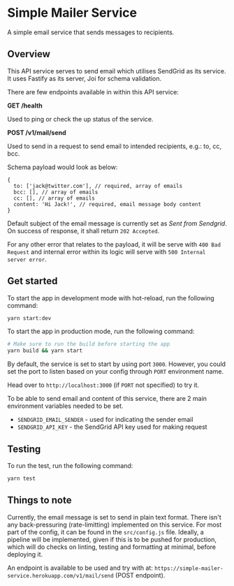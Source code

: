# Simple Mailer Service

A simple email service that sends messages to recipients.

## Overview

This API service serves to send email which utilises SendGrid as its service. It uses Fastify as its server, Joi for schema validation.

There are few endpoints available in within this API service:

**GET /health**

Used to ping or check the up status of the service.

**POST /v1/mail/send**

Used to send in a request to send email to intended recipients, e.g.: to, cc, bcc.

Schema payload would look as below:

```
{
  to: ['jack@twitter.com'], // required, array of emails
  bcc: [], // array of emails
  cc: [], // array of emails
  content: 'Hi Jack!', // required, email message body content
}
```

Default subject of the email message is currently set as *Sent from Sendgrid*. On success of response, it shall return `202 Accepted`.

For any other error that relates to the payload, it will be serve with `400 Bad Request` and internal error within its logic will serve with `500 Internal server error`.

## Get started

To start the app in development mode with hot-reload, run the following command:

```sh
yarn start:dev
```

To start the app in production mode, run the following command:

```sh
# Make sure to run the build before starting the app
yarn build && yarn start
```

By default, the service is set to start by using port `3000`. However, you could set the port to listen based on your config through `PORT` environment name.

Head over to `http://localhost:3000` (if `PORT` not specified) to try it.

To be able to send email and content of this service, there are 2 main environment variables needed to be set.

- `SENDGRID_EMAIL_SENDER` - used for indicating the sender email
- `SENDGRID_API_KEY` - the SendGrid API key used for making request

## Testing

To run the test, run the following command:

```sh
yarn test
```

## Things to note

Currently, the email message is set to send in plain text format. There isn't any back-pressuring (rate-limitting) implemented on this service. For most part of the config, it can be found in the `src/config.js` file. Ideally, a pipeline will be implemented, given if this is to be pushed for production, which will do checks on linting, testing and formatting at minimal, before deploying it.

An endpoint is available to be used and try with at: `https://simple-mailer-service.herokuapp.com/v1/mail/send` (POST endpoint).
